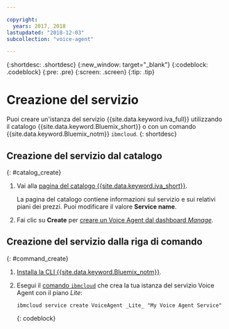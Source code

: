 ```yaml
---

copyright:
  years: 2017, 2018
lastupdated: "2018-12-03"
subcollection: "voice-agent"

---
```


{:shortdesc: .shortdesc}
{:new_window: target="_blank"}
{:codeblock: .codeblock}
{:pre: .pre}
{:screen: .screen}
{:tip: .tip}


# Creazione del servizio

Puoi creare un'istanza del servizio {{site.data.keyword.iva_full}} utilizzando il catalogo {{site.data.keyword.Bluemix_short}} o con un comando {{site.data.keyword.Bluemix_notm}} `ibmcloud`.
{: shortdesc}


## Creazione del servizio dal catalogo
{: #catalog_create}

1. Vai alla [pagina del catalogo {{site.data.keyword.iva_short}}](https://cloud.ibm.com/catalog/services/voice-agent-with-watson).

   La pagina del catalogo contiene informazioni sul servizio e sui relativi piani dei prezzi. Puoi modificare il valore **Service name**.

2. Fai clic su **Create** per [creare un Voice Agent dal dashboard _Manage_](/docs/services/voice-agent?topic=voice-agent-config_instance#config_instance).

## Creazione del servizio dalla riga di comando
{: #command_create}

1. [Installa la CLI {{site.data.keyword.Bluemix_notm}}](/docs/cli?topic=cloud-cli-ibmcloud-cli#overview).

2. Esegui il [comando `ibmcloud`](/docs/cli/idt?topic=cloud-cli-idt-cli#idt-cli) che crea la tua istanza del servizio Voice Agent con il piano _Lite_:

   ```
   ibmcloud service create VoiceAgent _Lite_ "My Voice Agent Service"
   ```
   {: codeblock}
